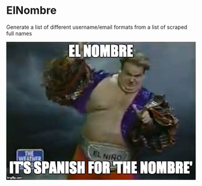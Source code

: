 # ElNombre
Generate a list of different username/email formats from a list of scraped full names

![El Nombre](elnombre.jpg)
